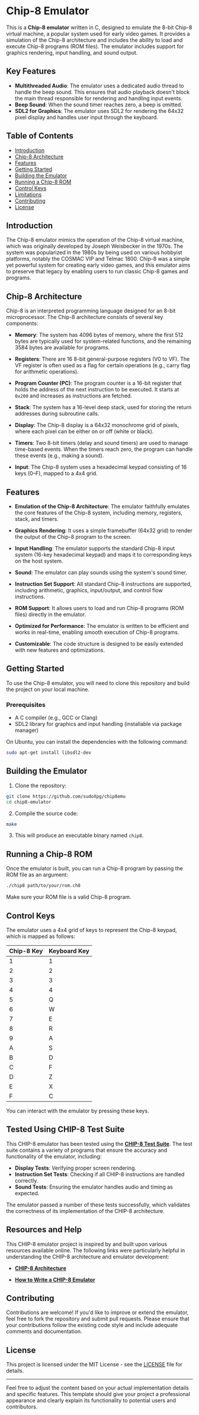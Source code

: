 # Chip-8 Emulator

This is a **Chip-8 emulator** written in C, designed to emulate the 8-bit Chip-8 virtual machine, a popular system used for early video games. It provides a simulation of the Chip-8 architecture and includes the ability to load and execute Chip-8 programs (ROM files). The emulator includes support for graphics rendering, input handling, and sound output.

## Key Features

- **Multithreaded Audio**: The emulator uses a dedicated audio thread to handle the beep sound. This ensures that audio playback doesn't block the main thread responsible for rendering and handling input events.
- **Beep Sound**: When the sound timer reaches zero, a beep is omitted.
- **SDL2 for Graphics**: The emulator uses SDL2 for rendering the 64x32 pixel display and handles user input through the keyboard.


## Table of Contents

- [Introduction](#introduction)
- [Chip-8 Architecture](#chip-8-architecture)
- [Features](#features)
- [Getting Started](#getting-started)
- [Building the Emulator](#building-the-emulator)
- [Running a Chip-8 ROM](#running-a-chip-8-rom)
- [Control Keys](#control-keys)
- [Limitations](#limitations)
- [Contributing](#contributing)
- [License](#license)

## Introduction

The Chip-8 emulator mimics the operation of the Chip-8 virtual machine, which was originally developed by Joseph Weisbecker in the 1970s. The system was popularized in the 1980s by being used on various hobbyist platforms, notably the COSMAC VIP and Telmac 1800. Chip-8 was a simple yet powerful system for creating early video games, and this emulator aims to preserve that legacy by enabling users to run classic Chip-8 games and programs.

## Chip-8 Architecture

Chip-8 is an interpreted programming language designed for an 8-bit microprocessor. The Chip-8 architecture consists of several key components:

- **Memory**: The system has 4096 bytes of memory, where the first 512 bytes are typically used for system-related functions, and the remaining 3584 bytes are available for programs.
  
- **Registers**: There are 16 8-bit general-purpose registers (V0 to VF). The VF register is often used as a flag for certain operations (e.g., carry flag for arithmetic operations).
  
- **Program Counter (PC)**: The program counter is a 16-bit register that holds the address of the next instruction to be executed. It starts at `0x200` and increases as instructions are fetched.
  
- **Stack**: The system has a 16-level deep stack, used for storing the return addresses during subroutine calls.
  
- **Display**: The Chip-8 display is a 64x32 monochrome grid of pixels, where each pixel can be either on or off (white or black).
  
- **Timers**: Two 8-bit timers (delay and sound timers) are used to manage time-based events. When the timers reach zero, the program can handle these events (e.g., making a sound).
  
- **Input**: The Chip-8 system uses a hexadecimal keypad consisting of 16 keys (0–F), mapped to a 4x4 grid.

## Features

- **Emulation of the Chip-8 Architecture**: The emulator faithfully emulates the core features of the Chip-8 system, including memory, registers, stack, and timers.
  
- **Graphics Rendering**: It uses a simple framebuffer (64x32 grid) to render the output of the Chip-8 program to the screen.
  
- **Input Handling**: The emulator supports the standard Chip-8 input system (16-key hexadecimal keypad) and maps it to corresponding keys on the host system.
  
- **Sound**: The emulator can play sounds using the system's sound timer.
  
- **Instruction Set Support**: All standard Chip-8 instructions are supported, including arithmetic, graphics, input/output, and control flow instructions.
  
- **ROM Support**: It allows users to load and run Chip-8 programs (ROM files) directly in the emulator.
  
- **Optimized for Performance**: The emulator is written to be efficient and works in real-time, enabling smooth execution of Chip-8 programs.
  
- **Customizable**: The code structure is designed to be easily extended with new features and optimizations.

## Getting Started

To use the Chip-8 emulator, you will need to clone this repository and build the project on your local machine.

### Prerequisites

- A C compiler (e.g., GCC or Clang)
- SDL2 library for graphics and input handling (installable via package manager)

On Ubuntu, you can install the dependencies with the following command:

```bash
sudo apt-get install libsdl2-dev
```

## Building the Emulator

1. Clone the repository:

```bash
git clone https://github.com/sudoXpg/chip8emu
cd chip8-emulator
```

2. Compile the source code:

```bash
make
```

3. This will produce an executable binary named `chip8`.

## Running a Chip-8 ROM

Once the emulator is built, you can run a Chip-8 program by passing the ROM file as an argument:

```bash
./chip8 path/to/your/rom.ch8
```

Make sure your ROM file is a valid Chip-8 program.

## Control Keys

The emulator uses a 4x4 grid of keys to represent the Chip-8 keypad, which is mapped as follows:

| Chip-8 Key | Keyboard Key |
|-------------|--------------|
| 1           | 1            |
| 2           | 2            |
| 3           | 3            |
| 4           | 4            |
| 5           | Q            |
| 6           | W            |
| 7           | E            |
| 8           | R            |
| 9           | A            |
| A           | S            |
| B           | D            |
| C           | F            |
| D           | Z            |
| E           | X            |
| F           | C            |

You can interact with the emulator by pressing these keys.


## Tested Using CHIP-8 Test Suite

This CHIP-8 emulator has been tested using the **[CHIP-8 Test Suite](https://github.com/Timendus/chip8-test-suite?tab=readme-ov-file#ibm-logo)**. The test suite contains a variety of programs that ensure the accuracy and functionality of the emulator, including:

- **Display Tests**: Verifying proper screen rendering.
- **Instruction Set Tests**: Checking if all CHIP-8 instructions are handled correctly.
- **Sound Tests**: Ensuring the emulator handles audio and timing as expected.
  
The emulator passed a number of these tests successfully, which validates the correctness of its implementation of the CHIP-8 architecture.


## Resources and Help

This CHIP-8 emulator project is inspired by and built upon various resources available online. The following links were particularly helpful in understanding the CHIP-8 architecture and emulator development:

- **[CHIP-8 Architecture](http://devernay.free.fr/hacks/chip8/C8TECH10.HTM#0.1)**
  
- **[How to Write a CHIP-8 Emulator](https://multigesture.net/articles/how-to-write-an-emulator-chip-8-interpreter/)**


## Contributing

Contributions are welcome! If you'd like to improve or extend the emulator, feel free to fork the repository and submit pull requests. Please ensure that your contributions follow the existing code style and include adequate comments and documentation.

## License

This project is licensed under the MIT License - see the [LICENSE](LICENSE) file for details.

---

Feel free to adjust the content based on your actual implementation details and specific features. This template should give your project a professional appearance and clearly explain its functionality to potential users and contributors.